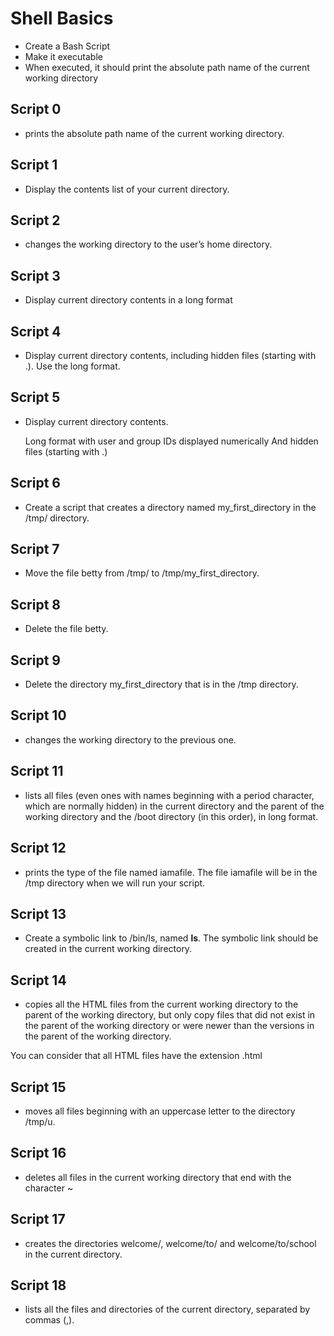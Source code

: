 # Shell Basics

- Create a Bash Script
- Make it executable
- When executed, it should print the absolute path name of the current working directory

## Script 0
- prints the absolute path name of the current working directory.

## Script 1
- Display the contents list of your current directory.

## Script 2
- changes the working directory to the user’s home directory.

## Script 3
- Display current directory contents in a long format

## Script 4
- Display current directory contents, including hidden files (starting with .). Use the long format.

## Script 5
- Display current directory contents.

    Long format
    with user and group IDs displayed numerically
    And hidden files (starting with .)

## Script 6
- Create a script that creates a directory named my_first_directory in the /tmp/ directory.

## Script 7
- Move the file betty from /tmp/ to /tmp/my_first_directory.

## Script 8
- Delete the file betty.

## Script 9
- Delete the directory my_first_directory that is in the /tmp directory.

## Script 10
- changes the working directory to the previous one.

## Script 11
- lists all files (even ones with names beginning with a period character, which are normally hidden) in the current directory and the parent of the working directory and the /boot directory (in this order), in long format.

## Script 12
- prints the type of the file named iamafile. The file iamafile will be in the /tmp directory when we will run your script.

## Script 13
- Create a symbolic link to /bin/ls, named __ls__. The symbolic link should be created in the current working directory. 

## Script 14
- copies all the HTML files from the current working directory to the parent of the working directory, but only copy files that did not exist in the parent of the working directory or were newer than the versions in the parent of the working directory.

You can consider that all HTML files have the extension .html

## Script 15
- moves all files beginning with an uppercase letter to the directory /tmp/u.

## Script 16
- deletes all files in the current working directory that end with the character ~

## Script 17
- creates the directories welcome/, welcome/to/ and welcome/to/school in the current directory.

## Script 18
-  lists all the files and directories of the current directory, separated by commas (,).
